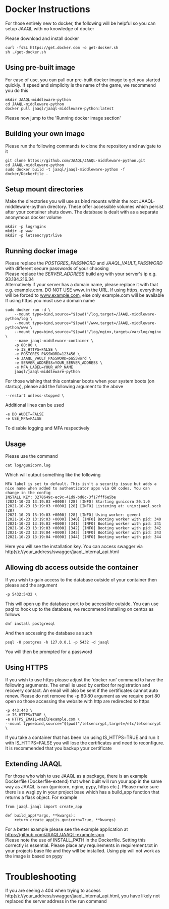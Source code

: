# Docker Instructions
For those entirely new to docker, the following will be helpful so you can setup JAAQL with no knowledge of docker

Please download and install docker

    curl -fsSL https://get.docker.com -o get-docker.sh
    sh ./get-docker.sh  
    
## Using pre-built image
For ease of use, you can pull our pre-built docker image to get you started quickly. If speed and simplicity is the name of the game, we recommend you do this

    mkdir JAAQL-middleware-python
    cd JAAQL-middleware-python
    docker pull jaaql/jaaql-middleware-python:latest

Please now jump to the 'Running docker image section'

## Building your own image
Please run the following commands to clone the repository and navigate to it

    git clone https://github.com/JAAQL/JAAQL-middleware-python.git
    cd JAAQL-middleware-python
    sudo docker build -t jaaql/jaaql-middleware-python -f docker/Dockerfile .
    
## Setup mount directories
Make the directories you will use as bind mounts within the root JAAQL-middleware-python directory. These offer accessible volumes which persist after your container shuts down. The database is dealt with as a separate anonymous docker volume
    
    mkdir -p log/nginx
    mkdir -p www
    mkdir -p letsencrypt/live

## Running docker image
Please replace the _POSTGRES_PASSWORD_ and _JAAQL_VAULT_PASSWORD_ with different secure passwords of your choosing  
Please replace the _SERVER_ADDRESS_ build arg with your server's ip e.g. 93.184.216.34  
Alternatively if your server has a domain name, please replace it with that e.g. example.com. DO NOT USE www. in the URL. If using https, everything will be forced to www.example.com, else only example.com will be available  
If using https you must use a domain name  

    sudo docker run -d \
        --mount type=bind,source="$(pwd)"/log,target=/JAAQL-middleware-python/log \
        --mount type=bind,source="$(pwd)"/www,target=/JAAQL-middleware-python/www \
        --mount type=bind,source="$(pwd)"/log/nginx,target=/var/log/nginx \
        --name jaaql-middleware-container \
        -p 80:80 \
        -e IS_HTTPS=FALSE \
        -e POSTGRES_PASSWORD=123456 \
        -e JAAQL_VAULT_PASSWORD=pa55word \
        -e SERVER_ADDRESS=YOUR_SERVER_ADDRESS \
        -e MFA_LABEL=YOUR_APP_NAME
        jaaql/jaaql-middleware-python

For those wishing that this container boots when your system boots (on startup), please add the following argument to the above

    --restart unless-stopped \

Additional lines can be used

    -e DO_AUDIT=FALSE
    -e USE_MFA=FALSE

To disable logging and MFA respectively
    
## Usage
Please use the command
    
    cat log/gunicorn.log
    
Which will output something like the following

    MFA label is set to default. This isn't a security issue but adds a nice name when added to authenticator apps via QR codes. You can change in the config
    INSTALL KEY: 3278649c-ec9c-41d9-bd8c-3f17fff6e5be
    [2021-10-23 13:19:03 +0000] [28] [INFO] Starting gunicorn 20.1.0
    [2021-10-23 13:19:03 +0000] [28] [INFO] Listening at: unix:jaaql.sock (28)
    [2021-10-23 13:19:03 +0000] [28] [INFO] Using worker: gevent
    [2021-10-23 13:19:03 +0000] [340] [INFO] Booting worker with pid: 340
    [2021-10-23 13:19:03 +0000] [341] [INFO] Booting worker with pid: 341
    [2021-10-23 13:19:03 +0000] [342] [INFO] Booting worker with pid: 342
    [2021-10-23 13:19:04 +0000] [343] [INFO] Booting worker with pid: 343
    [2021-10-23 13:19:04 +0000] [344] [INFO] Booting worker with pid: 344

Here you will see the installation key. You can access swagger via http(s)://your_address/swagger/jaaql_internal_api.html

## Allowing db access outside the container
If you wish to gain access to the database outside of your container then please add the argument

    -p 5432:5432 \

This will open up the database port to be accessible outside. You can use psql to hook up to the database, we recommend installing on centos as follows

    dnf install postgresql

And then accessing the database as such

    psql -U postgres -h 127.0.0.1 -p 5432 -d jaaql

You will then be prompted for a password

## Using HTTPS
If you wish to use https please adjust the 'docker run' command to have the following arguments. The email is used by certbot for registration and recovery contact. An email will also be sent if the certificates cannot auto renew. Please do not remove the -p 80:80 argument as we require port 80 open so those accessing the website with http are redirected to https

    -p 443:443 \
    -e IS_HTTPS=TRUE \
    -e HTTPS_EMAIL=mail@example.com \
    --mount type=bind,source="$(pwd)"/letsencrypt,target=/etc/letsencrypt \

If you take a container that has been ran using IS_HTTPS=TRUE and run it with IS_HTTPS=FALSE you will lose the certificates and need to reconfigure. It is recommended that you backup your certificate

## Extending JAAQL
For those who wish to use JAAQL as a package, there is an example Dockerfile (Dockerfile-extend) that when built will run your app in the same way as JAAQL is ran (gunicorn, nginx, pypy, https etc.). Please make sure there is a wsgi.py in your project base which has a build_app function that returns a flask object. For example  
  
    from jaaql.jaaql import create_app

    def build_app(*args, **kwargs):
        return create_app(is_gunicorn=True, **kwargs)
    
For a better example please see the example application at https://github.com/JAAQL/JAAQL-example-app  
Please note the use of INSTALL_PATH in the Dockerfile. Setting this correctly is essential. Please place any requirements in requirement.txt in your projects base file and they will be installed. Using pip will not work as the image is based on pypy  

# Troubleshooting
If you are seeing a 404 when trying to access http(s)://your_address/swagger/jaaql_internal_api.html, you have likely not replaced the server address in the run command
